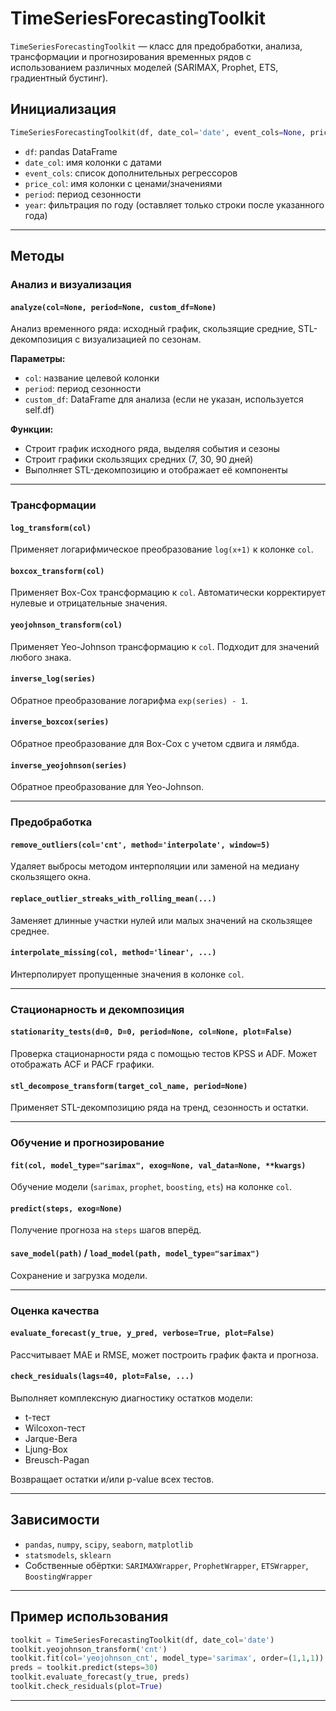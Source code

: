 # TimeSeriesForecastingToolkit

`TimeSeriesForecastingToolkit` — класс для предобработки, анализа, трансформации и прогнозирования временных рядов с использованием различных моделей (SARIMAX, Prophet, ETS, градиентный бустинг).

## Инициализация

```python
TimeSeriesForecastingToolkit(df, date_col='date', event_cols=None, price_col='sell_price', period=7, year=None)
```

* `df`: pandas DataFrame
* `date_col`: имя колонки с датами
* `event_cols`: список дополнительных регрессоров
* `price_col`: имя колонки с ценами/значениями
* `period`: период сезонности
* `year`: фильтрация по году (оставляет только строки после указанного года)

---

## Методы

### Анализ и визуализация

#### `analyze(col=None, period=None, custom_df=None)`

Анализ временного ряда: исходный график, скользящие средние, STL-декомпозиция с визуализацией по сезонам.

**Параметры:**

* `col`: название целевой колонки
* `period`: период сезонности
* `custom_df`: DataFrame для анализа (если не указан, используется self.df)

**Функции:**

* Строит график исходного ряда, выделяя события и сезоны
* Строит графики скользящих средних (7, 30, 90 дней)
* Выполняет STL-декомпозицию и отображает её компоненты

---

### Трансформации

#### `log_transform(col)`

Применяет логарифмическое преобразование `log(x+1)` к колонке `col`.

#### `boxcox_transform(col)`

Применяет Box-Cox трансформацию к `col`. Автоматически корректирует нулевые и отрицательные значения.

#### `yeojohnson_transform(col)`

Применяет Yeo-Johnson трансформацию к `col`. Подходит для значений любого знака.

#### `inverse_log(series)`

Обратное преобразование логарифма `exp(series) - 1`.

#### `inverse_boxcox(series)`

Обратное преобразование для Box-Cox с учетом сдвига и лямбда.

#### `inverse_yeojohnson(series)`

Обратное преобразование для Yeo-Johnson.

---

### Предобработка

#### `remove_outliers(col='cnt', method='interpolate', window=5)`

Удаляет выбросы методом интерполяции или заменой на медиану скользящего окна.

#### `replace_outlier_streaks_with_rolling_mean(...)`

Заменяет длинные участки нулей или малых значений на скользящее среднее.

#### `interpolate_missing(col, method='linear', ...)`

Интерполирует пропущенные значения в колонке `col`.

---

### Стационарность и декомпозиция

#### `stationarity_tests(d=0, D=0, period=None, col=None, plot=False)`

Проверка стационарности ряда с помощью тестов KPSS и ADF. Может отображать ACF и PACF графики.

#### `stl_decompose_transform(target_col_name, period=None)`

Применяет STL-декомпозицию ряда на тренд, сезонность и остатки.

---

### Обучение и прогнозирование

#### `fit(col, model_type="sarimax", exog=None, val_data=None, **kwargs)`

Обучение модели (`sarimax`, `prophet`, `boosting`, `ets`) на колонке `col`.

#### `predict(steps, exog=None)`

Получение прогноза на `steps` шагов вперёд.

#### `save_model(path)` / `load_model(path, model_type="sarimax")`

Сохранение и загрузка модели.

---

### Оценка качества

#### `evaluate_forecast(y_true, y_pred, verbose=True, plot=False)`

Рассчитывает MAE и RMSE, может построить график факта и прогноза.

#### `check_residuals(lags=40, plot=False, ...)`

Выполняет комплексную диагностику остатков модели:

* t-тест
* Wilcoxon-тест
* Jarque-Bera
* Ljung-Box
* Breusch-Pagan

Возвращает остатки и/или p-value всех тестов.

---

## Зависимости

* `pandas`, `numpy`, `scipy`, `seaborn`, `matplotlib`
* `statsmodels`, `sklearn`
* Собственные обёртки: `SARIMAXWrapper`, `ProphetWrapper`, `ETSWrapper`, `BoostingWrapper`

---

## Пример использования

```python
toolkit = TimeSeriesForecastingToolkit(df, date_col='date')
toolkit.yeojohnson_transform('cnt')
toolkit.fit(col='yeojohnson_cnt', model_type='sarimax', order=(1,1,1))
preds = toolkit.predict(steps=30)
toolkit.evaluate_forecast(y_true, preds)
toolkit.check_residuals(plot=True)
```

---
